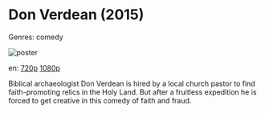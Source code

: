 # Don Verdean (2015)

Genres: comedy

![poster](http://image.tmdb.org/t/p/w500/zpAffTJHPVncd1rV4tUHYImYOQ3.jpg)

en:
  [720p](magnet:?xt=urn:btih:D38AA749937ED16E19FB578C161D2DEBA937C2DD&tr=udp://glotorrents.pw:6969/announce&tr=udp://tracker.opentrackr.org:1337/announce&tr=udp://torrent.gresille.org:80/announce&tr=udp://tracker.openbittorrent.com:80&tr=udp://tracker.coppersurfer.tk:6969&tr=udp://tracker.leechers-paradise.org:6969&tr=udp://p4p.arenabg.ch:1337&tr=udp://tracker.internetwarriors.net:1337)
  [1080p](magnet:?xt=urn:btih:E1D48F7A62E40D0E9A7953174054D8A81F9456D6&tr=udp://glotorrents.pw:6969/announce&tr=udp://tracker.opentrackr.org:1337/announce&tr=udp://torrent.gresille.org:80/announce&tr=udp://tracker.openbittorrent.com:80&tr=udp://tracker.coppersurfer.tk:6969&tr=udp://tracker.leechers-paradise.org:6969&tr=udp://p4p.arenabg.ch:1337&tr=udp://tracker.internetwarriors.net:1337)
  


Biblical archaeologist Don Verdean is hired by a local church pastor to find faith-promoting relics in the Holy Land. But after a fruitless expedition he is forced to get creative in this comedy of faith and fraud.